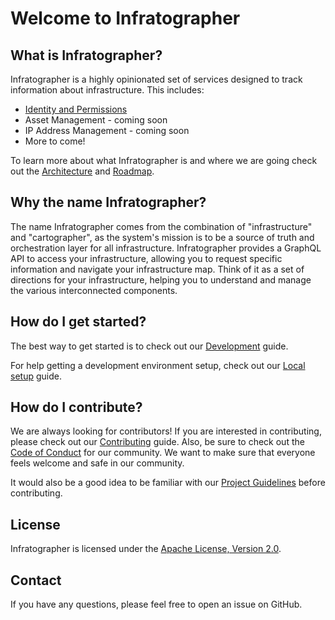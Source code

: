 # Welcome to Infratographer

## What is Infratographer?

Infratographer is a highly opinionated set of services designed to track information about infrastructure. This includes:

* [Identity and Permissions]
* Asset Management - coming soon
* IP Address Management - coming soon
* More to come!

To learn more about what Infratographer is and where we are going check out the [Architecture] and [Roadmap].

[Identity and Permissions]: docs/identity-and-access-management/identity.md
[Architecture]: docs/architecture/architecture.md
[Roadmap]: docs/architecture/roadmap.md

## Why the name Infratographer?

The name Infratographer comes from the combination of "infrastructure" and "cartographer", as the system's mission is to be a source of truth and orchestration layer for all infrastructure. Infratographer provides a GraphQL API to access your infrastructure, allowing you to request specific information and navigate your infrastructure map. Think of it as a set of directions for your infrastructure, helping you to understand and manage the various interconnected components.

## How do I get started?

The best way to get started is to check out our [Development] guide.

For help getting a development environment setup, check out our [Local setup] guide.

[Development]: docs/development/guidlines.md.md
[Local setup]: docs/development/local-setup/index.md

## How do I contribute?

We are always looking for contributors! If you are interested in contributing, please check out our [Contributing] guide. Also, be sure to check out the [Code of Conduct] for our community. We want to make sure that everyone feels welcome and safe in our community.

It would also be a good idea to be familiar with our [Project Guidelines] before contributing.

[Contributing]: community/contributing.md
[Code of Conduct]: community/code-of-conduct.md
[Project Guidelines]: community/project-guidelines.md

## License

Infratographer is licensed under the [Apache License, Version 2.0](https://www.apache.org/licenses/LICENSE-2.0).

## Contact

If you have any questions, please feel free to open an issue on GitHub.
